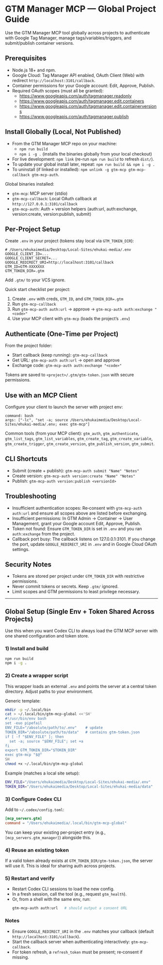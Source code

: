 # GTM Manager MCP — Global Project Guide

Use the GTM Manager MCP tool globally across projects to authenticate with Google Tag Manager, manage tags/variables/triggers, and submit/publish container versions.

## Prerequisites
- Node.js 18+ and npm.
- Google Cloud: Tag Manager API enabled, OAuth Client (Web) with redirect `http://localhost:3101/callback`.
- Container permissions for your Google account: Edit, Approve, Publish.
- Required OAuth scopes (must all be granted):
  - https://www.googleapis.com/auth/tagmanager.readonly
  - https://www.googleapis.com/auth/tagmanager.edit.containers
  - https://www.googleapis.com/auth/tagmanager.edit.containerversions
  - https://www.googleapis.com/auth/tagmanager.publish

## Install Globally (Local, Not Published)
- From the GTM Manager MCP repo on your machine:
  - `npm run build`
  - `npm i -g .`  (installs the binaries globally from your local checkout)
- For live development: `npm link` (re-run `npm run build` to refresh `dist/`).
- To update your global install later, repeat: `npm run build && npm i -g .`
- To uninstall (if linked or installed): `npm unlink -g gtm-mcp gtm-mcp-callback gtm-mcp-auth`.

Global binaries installed:
- `gtm-mcp`: MCP server (stdio)
- `gtm-mcp-callback`: Local OAuth callback at `http://127.0.0.1:3101/callback`
- `gtm-mcp-auth`: Auth + version helpers (auth:url, auth:exchange, version:create, version:publish, submit)

## Per‑Project Setup
Create `.env` in your project (tokens stay local via `GTM_TOKEN_DIR`):

```
# /Users/ehukaimedia/Desktop/Local-Sites/ehukai-media/.env
GOOGLE_CLIENT_ID=...
GOOGLE_CLIENT_SECRET=...
GOOGLE_REDIRECT_URI=http://localhost:3101/callback
GTM_ID=GTM-XXXXXXX
GTM_TOKEN_DIR=.gtm
```

Add `.gtm/` to your VCS ignore.

Quick start checklist per project:
1) Create `.env` with creds, `GTM_ID`, and `GTM_TOKEN_DIR=.gtm`
2) Run `gtm-mcp-callback`
3) Run `gtm-mcp-auth auth:url` → approve → `gtm-mcp-auth auth:exchange "<code>"`
4) Use your MCP client with `gtm-mcp` (loads the project’s `.env`)

## Authenticate (One‑Time per Project)
From the project folder:

- Start callback (keep running): `gtm-mcp-callback`
- Get URL: `gtm-mcp-auth auth:url` → open and approve
- Exchange code: `gtm-mcp-auth auth:exchange "<code>"`

Tokens are saved to `<project>/.gtm/gtm-token.json` with secure permissions.

## Use with an MCP Client
Configure your client to launch the server with project env:

```
command: bash
args: ["-lc", "set -a; source /Users/ehukaimedia/Desktop/Local-Sites/ehukai-media/.env; exec gtm-mcp"]
```

Common tools (from your MCP client): `gtm_auth`, `gtm_authenticate`, `gtm_list_tags`, `gtm_list_variables`, `gtm_create_tag`, `gtm_create_variable`, `gtm_create_trigger`, `gtm_create_version`, `gtm_publish_version`, `gtm_submit`.

## CLI Shortcuts
- Submit (create + publish): `gtm-mcp-auth submit "Name" "Notes"`
- Create version: `gtm-mcp-auth version:create "Name" "Notes"`
- Publish: `gtm-mcp-auth version:publish <versionId>`

## Troubleshooting
- Insufficient authentication scopes: Re‑consent with `gtm-mcp-auth auth:url` and ensure all scopes above are listed before exchanging.
- Insufficient permissions: In GTM Admin → Container → User Management, grant your Google account Edit, Approve, Publish.
- Token not found: Ensure `GTM_TOKEN_DIR` is set in `.env` and you ran `auth:exchange` from the project.
- Callback port busy: The callback listens on 127.0.0.1:3101. If you change the port, update `GOOGLE_REDIRECT_URI` in `.env` and in Google Cloud OAuth settings.

## Security Notes
- Tokens are stored per project under `GTM_TOKEN_DIR` with restrictive permissions.
- Never commit tokens or secrets. Keep `.gtm/` ignored.
- Limit scopes and GTM permissions to least privilege necessary.

---

## Global Setup (Single Env + Token Shared Across Projects)

Use this when you want Codex CLI to always load the GTM MCP server with one shared configuration and token store.

### 1) Install and build
```bash
npm run build
npm i -g .
```

### 2) Create a wrapper script
This wrapper loads an external `.env` and points the server at a central token directory. Adjust paths to your environment.

Generic template:
```bash
mkdir -p ~/.local/bin
cat > ~/.local/bin/gtm-mcp-global <<'SH'
#!/usr/bin/env bash
set -euo pipefail
ENV_FILE="/absolute/path/to/.env"    # update
TOKEN_DIR="/absolute/path/to/data"   # contains gtm-token.json
if [ -f "$ENV_FILE" ]; then
  set -a; source "$ENV_FILE"; set +a
fi
export GTM_TOKEN_DIR="$TOKEN_DIR"
exec gtm-mcp "$@"
SH
chmod +x ~/.local/bin/gtm-mcp-global
```

Example (matches a local site setup):
```bash
ENV_FILE="/Users/ehukaimedia/Desktop/Local-Sites/ehukai-media/.env"
TOKEN_DIR="/Users/ehukaimedia/Desktop/Local-Sites/ehukai-media/data"
```

### 3) Configure Codex CLI
Add to `~/.codex/config.toml`:
```toml
[mcp_servers.gtm]
command = "/Users/ehukaimedia/.local/bin/gtm-mcp-global"
```

You can keep your existing per‑project entry (e.g., `[mcp_servers.gtm_manager]`) alongside this.

### 4) Reuse an existing token
If a valid token already exists at `GTM_TOKEN_DIR/gtm-token.json`, the server will use it. This is ideal for sharing auth across projects.

### 5) Restart and verify
- Restart Codex CLI sessions to load the new config.
- In a fresh session, call the tool (e.g., request `gtm_health`).
- Or, from a shell with the same env, run:
  ```bash
  gtm-mcp-auth auth:url   # should output a consent URL
  ```

### Notes
- Ensure `GOOGLE_REDIRECT_URI` in the `.env` matches your callback (default `http://localhost:3101/callback`).
- Start the callback server when authenticating interactively: `gtm-mcp-callback`.
- For token refresh, a `refresh_token` must be present; re‑consent if missing.
